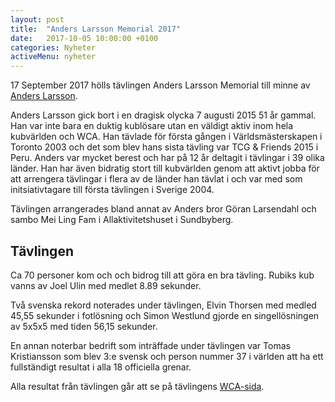 ```yaml
---
layout: post
title:  "Anders Larsson Memorial 2017"
date:   2017-10-05 10:00:00 +0100
categories: Nyheter
activeMenu: nyheter
---
```


17 September 2017 hölls tävlingen Anders Larsson Memorial till minne av [Anders Larsson](https://www.worldcubeassociation.org/persons/2003LARS01). 

Anders Larsson gick bort i en dragisk olycka 7 augusti 2015 51 år gammal. Han var inte bara en duktig kublösare utan en väldigt aktiv inom hela kubvärlden och WCA. Han tävlade för första gången i Världsmästerskapen i Toronto 2003 och det som blev hans sista tävling var TCG & Friends 2015 i Peru. Anders var mycket berest och har på 12 år deltagit i tävlingar i 39 olika länder. Han har även bidratig stort till kubvärlden genom att aktivt jobba för att arrengera tävlingar i flera av de länder han tävlat i och var med som initsiativtagare till första tävlingen i Sverige 2004. 

Tävlingen arrangerades bland annat av Anders bror Göran Larsendahl och sambo Mei Ling Fam i Allaktivitetshuset i Sundbyberg. 

## Tävlingen
Ca 70 personer kom och och bidrog till att göra en bra tävling. Rubiks kub vanns av Joel Ulin med medlet 8.89 sekunder. 

Två svenska rekord noterades under tävlingen, Elvin Thorsen med medled 45,55 sekunder i fotlösning och Simon Westlund gjorde en singellösningen av 5x5x5 med tiden 56,15 sekunder. 

En annan noterbar bedrift som inträffade under tävlingen var Tomas Kristiansson som blev 3:e svensk och person nummer 37 i världen att ha ett fullständigt resultat i alla 18 officiella grenar. 

Alla resultat från tävlingen går att se på tävlingens [WCA-sida](https://www.worldcubeassociation.org/competitions/AndersLarssonMemorial2017). 
